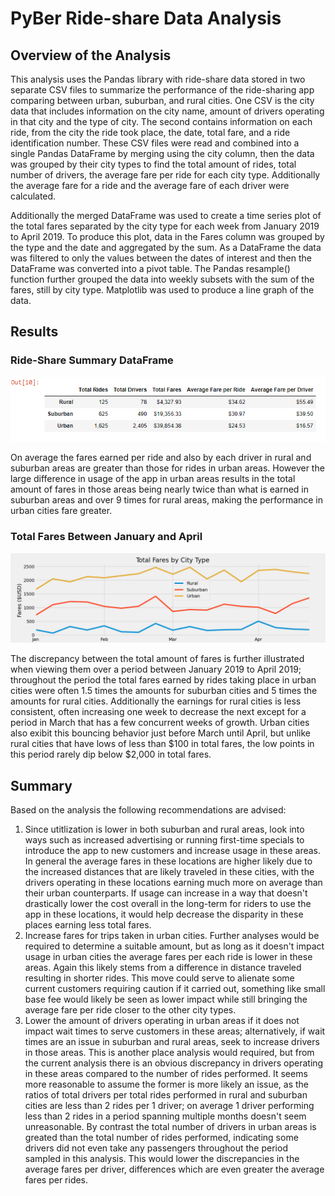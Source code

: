 # PyBer Ride-share Data Analysis

## Overview of the Analysis
This analysis uses the Pandas library with ride-share data stored in two separate CSV files to summarize the performance of the ride-sharing app comparing between urban, suburban, and rural cities. One CSV is the city data that includes information on the city name, amount of drivers operating in that city and the type of city. The second contains information on each ride, from the city the ride took place, the date, total fare, and a ride identification number. These CSV files were read and combined into a single Pandas DataFrame by merging using the city column, then the data was grouped by their city types to find the total amount of rides, total number of drivers, the average fare per ride for each city type. Additionally the average fare for a ride and the average fare of each driver were calculated.

Additionally the merged DataFrame was used to create a time series plot of the total fares separated by the city type for each week from January 2019 to April 2019. To produce this plot, data in the Fares column was grouped by the type and the date and aggregated by the sum. As a DataFrame the data was filtered to only the values between the dates of interest and then the DataFrame was converted into a pivot table. The Pandas resample() function further grouped the data into weekly subsets with the sum of the fares, still by city type. Matplotlib was used to produce a line graph of the data.

## Results
### Ride-Share Summary DataFrame

![Ride-Share Summary DataFrame](Analysis/PyBer_summary.png)

On average the fares earned per ride and also by each driver in rural and suburban areas are greater than those for rides in urban areas. However the large difference in usage of the app in urban areas results in the total amount of fares in those areas being nearly twice than what is earned in suburban areas and over 9 times for rural areas, making the performance in urban cities fare greater.

### Total Fares Between January and April

![Line Chart of Total Fares by City Type](Analysis/PyBer_fare_summary.png)

The discrepancy between the total amount of fares is further illustrated when viewing them over a period between January 2019 to April 2019; throughout the period the total fares earned by rides taking place in urban cities were often 1.5 times the amounts for suburban cities and 5 times the amounts for rural cities. Additionally the earnings for rural cities is less consistent, often increasing one week to decrease the next except for a period in March that has a few concurrent weeks of growth. Urban cities also exibit this bouncing behavior just before March until April, but unlike rural cities that have lows of less than $100 in total fares, the low points in this period rarely dip below $2,000 in total fares.

## Summary

Based on the analysis the following recommendations are advised:
1. Since utitlization is lower in both suburban and rural areas, look into ways such as increased advertising or running first-time specials to introduce the app to new customers and increase usage in these areas. In general the average fares in these locations are higher likely due to the increased distances that are likely traveled in these cities, with the drivers operating in these locations earning much more on average than their urban counterparts. If usage can increase in a way that doesn't drastically lower the cost overall in the long-term for riders to use the app in these locations, it would help decrease the disparity in these places earning less total fares.
2. Increase fares for trips taken in urban cities. Further analyses would be required to determine a suitable amount, but as long as it doesn't impact usage in urban cities the average fares per each ride is lower in these areas. Again this likely stems from a difference in distance traveled resulting in shorter rides. This move could serve to alienate some current customers requiring caution if it carried out, something like small base fee would likely be seen as lower impact while still bringing the average fare per ride closer to the other city types.
3. Lower the amount of drivers operating in urban areas if it does not impact wait times to serve customers in these areas; alternatively, if wait times are an issue in suburban and rural areas, seek to increase drivers in those areas. This is another place analysis would required, but from the current analysis there is an obvious discrepancy in drivers operating in these areas compared to the number of rides performed. It seems more reasonable to assume the former is more likely an issue, as the ratios of total drivers per total rides performed in rural and suburban cities are less than 2 rides per 1 driver; on average 1 driver performing less than 2 rides in a period spanning multiple months doesn't seem unreasonable. By contrast the total number of drivers in urban areas is greated than the total number of rides performed, indicating some drivers did not even take any passengers throughout the period sampled in this analysis. This would lower the discrepancies in the average fares per driver, differences which are even greater the average fares per rides.

